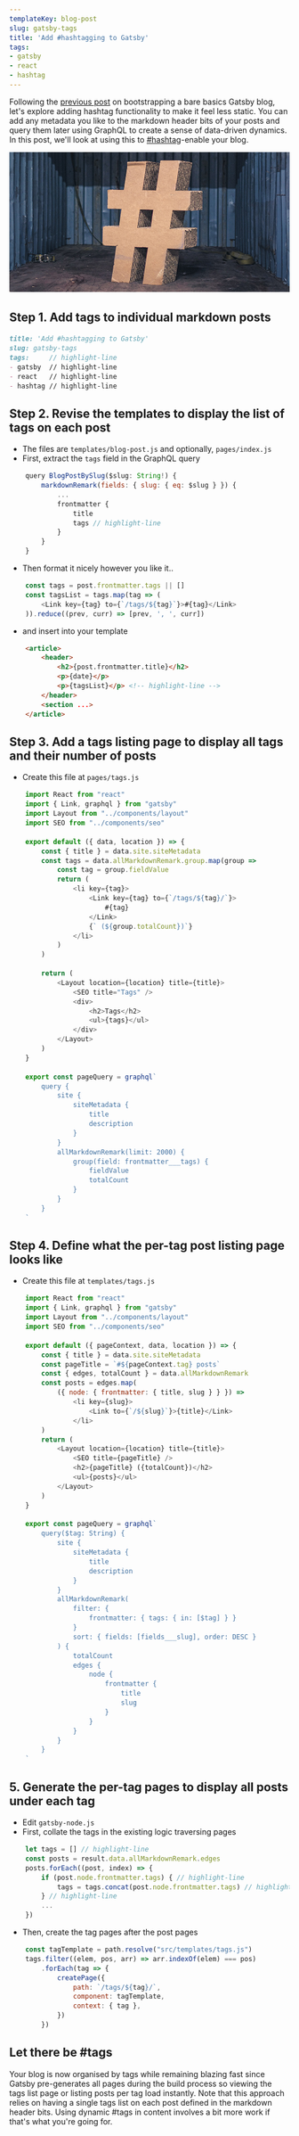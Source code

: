 ```yaml
---
templateKey: blog-post
slug: gatsby-tags
title: 'Add #hashtagging to Gatsby'
tags:
- gatsby
- react
- hashtag
---
```

Following the [previous post](/hello-gatsby) on bootstrapping a bare basics Gatsby blog,
let's explore adding hashtag functionality to make it feel less static. You can add any
metadata you like to the markdown header bits of your posts and query them later using
GraphQL to create a sense of data-driven dynamics. In this post, we'll look at using this
to [#hashtag](/tags/hashtag)-enable your blog.

![alt text](../assets/hashtag.jpg "Hashtags. Photo by Jan Baborák on Unsplash.")

## Step 1. Add tags to individual markdown posts
```markdown
title: 'Add #hashtagging to Gatsby'
slug: gatsby-tags
tags:     // highlight-line
- gatsby  // highlight-line
- react   // highlight-line
- hashtag // highlight-line
```

## Step 2. Revise the templates to display the list of tags on each post
* The files are `templates/blog-post.js` and optionally, `pages/index.js`
* First, extract the `tags` field in the GraphQL query
```javascript
    query BlogPostBySlug($slug: String!) {
        markdownRemark(fields: { slug: { eq: $slug } }) {
            ...
            frontmatter {
                title
                tags // highlight-line
            }
        }
    }
```
* Then format it nicely however you like it..
```javascript
    const tags = post.frontmatter.tags || []
    const tagsList = tags.map(tag => (
        <Link key={tag} to={`/tags/${tag}`}>#{tag}</Link>
    )).reduce((prev, curr) => [prev, ', ', curr])
```
* and insert into your template
```html
    <article>
        <header>
            <h2>{post.frontmatter.title}</h2>
            <p>{date}</p>
            <p>{tagsList}</p> <!-- highlight-line -->
        </header>
        <section ...>
    </article>
```

## Step 3. Add a tags listing page to display all tags and their number of posts
* Create this file at `pages/tags.js`
```javascript
    import React from "react"
    import { Link, graphql } from "gatsby"
    import Layout from "../components/layout"
    import SEO from "../components/seo"

    export default ({ data, location }) => {
        const { title } = data.site.siteMetadata
        const tags = data.allMarkdownRemark.group.map(group =>
            const tag = group.fieldValue
            return (
                <li key={tag}>
                    <Link key={tag} to={`/tags/${tag}/`}>
                        #{tag}
                    </Link>
                    {` (${group.totalCount})`}
                </li>
            )
        )

        return (
            <Layout location={location} title={title}>
                <SEO title="Tags" />
                <div>
                    <h2>Tags</h2>
                    <ul>{tags}</ul>
                </div>
            </Layout>
        )
    }

    export const pageQuery = graphql`
        query {
            site {
                siteMetadata {
                    title
                    description
                }
            }
            allMarkdownRemark(limit: 2000) {
                group(field: frontmatter___tags) {
                    fieldValue
                    totalCount
                }
            }
        }
    `
```

## Step 4. Define what the per-tag post listing page looks like
* Create this file at `templates/tags.js`
```javascript
    import React from "react"
    import { Link, graphql } from "gatsby"
    import Layout from "../components/layout"
    import SEO from "../components/seo"

    export default ({ pageContext, data, location }) => {
        const { title } = data.site.siteMetadata
        const pageTitle = `#${pageContext.tag} posts`
        const { edges, totalCount } = data.allMarkdownRemark
        const posts = edges.map(
            ({ node: { frontmatter: { title, slug } } }) =>
                <li key={slug}>
                    <Link to={`/${slug}`}>{title}</Link>
                </li>
        )
        return (
            <Layout location={location} title={title}>
                <SEO title={pageTitle} />
                <h2>{pageTitle} ({totalCount})</h2>
                <ul>{posts}</ul>
            </Layout>
        )
    }

    export const pageQuery = graphql`
        query($tag: String) {
            site {
                siteMetadata {
                    title
                    description
                }
            }
            allMarkdownRemark(
                filter: {
                    frontmatter: { tags: { in: [$tag] } }
                }
                sort: { fields: [fields___slug], order: DESC }
            ) {
                totalCount
                edges {
                    node {
                        frontmatter {
                            title
                            slug
                        }
                    }
                }
            }
        }
    `
```

## 5. Generate the per-tag pages to display all posts under each tag
* Edit `gatsby-node.js`
* First, collate the tags in the existing logic traversing pages
```javascript
    let tags = [] // highlight-line
    const posts = result.data.allMarkdownRemark.edges
    posts.forEach((post, index) => {
        if (post.node.frontmatter.tags) { // highlight-line
            tags = tags.concat(post.node.frontmatter.tags) // highlight-line
        } // highlight-line
        ...
    })
```
* Then, create the tag pages after the post pages
```javascript
    const tagTemplate = path.resolve("src/templates/tags.js")
    tags.filter((elem, pos, arr) => arr.indexOf(elem) === pos)
        .forEach(tag => {
            createPage({
                path: `/tags/${tag}/`,
                component: tagTemplate,
                context: { tag },
            })
        })
```

## Let there be #tags
Your blog is now organised by tags while remaining blazing fast since Gatsby pre-generates
all pages during the build process so viewing the tags list page or listing posts per tag
load instantly. Note that this approach relies on having a single tags list on each post
defined in the markdown header bits. Using dynamic #tags in content involves a bit more
work if that's what you're going for.
